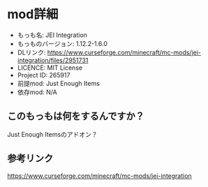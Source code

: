 # mod詳細

- もっも名: JEI Integration
- もっものバージョン:  	1.12.2-1.6.0
- DLリンク: https://www.curseforge.com/minecraft/mc-mods/jei-integration/files/2951731
- LICENCE: MIT License
- Project ID: 265917
- 前提mod: Just Enough Items 
- 依存mod: N/A

## このもっもは何をするんですか？
Just Enough Itemsのアドオン？

## 参考リンク
https://www.curseforge.com/minecraft/mc-mods/jei-integration